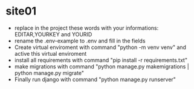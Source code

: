 # site01

* replace in the project these words with your informations: EDITAR,YOURKEY and YOURID
* rename the .env-example to .env and fill in the fields
* Create virtual enviroment with command "python -m venv venv" and active this virtual enviroment
* install all requirements with command "pip install -r requirements.txt"
* make migrations with command "python manage.py makemigrations | python manage.py migrate"
* Finally run django with command "python manage.py runserver"
